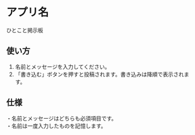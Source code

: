 # アプリ名
ひとこと掲示板

## 使い方
1. 名前とメッセージを入力してください。
2. 「書き込む」ボタンを押すと投稿されます。書き込みは降順で表示されます。

## 仕様
・名前とメッセージはどちらも必須項目です。  
・名前は一度入力したものを記憶します。
